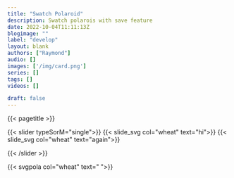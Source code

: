 ```yaml
---
title: "Swatch Polaroid"
description: Swatch polarois with save feature
date: 2022-10-04T11:11:13Z
blogimage: ""
label: "develop"
layout: blank
authors: ["Raymond"]
audio: []
images: ['/img/card.png']
series: []
tags: []
videos: []

draft: false
---
```

{{< pagetitle >}}


{{< slider typeSorM="single">}}
{{< slide_svg col="wheat" text="hi">}}
{{< slide_svg col="wheat" text="again">}}

{{< /slider >}}


{{< svgpola col="wheat" text=" ">}}

